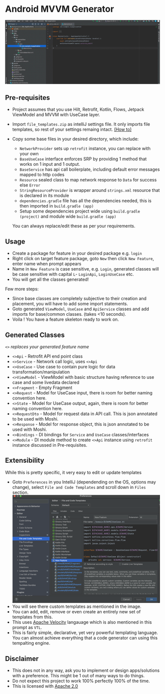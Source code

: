 # Android MVVM Generator
![mvvm](https://github.com/talhahasanzia/android-mvvm-generator/blob/main/mvvm.gif)

## Pre-requisites
- Project assumes that you use Hilt, Retrofit, Kotlin, Flows, Jetpack ViewModel and MVVM with UseCase layer.
- Import `file_templates.zip` as intelliJ settings file. It only imports file templates, so rest of your settings remaing intact. [(How to)](https://www.jetbrains.com/help/idea/sharing-your-ide-settings.html#import-export-settings)
- Copy some base files in your desired directory, which include:
  - `NetworkProvider` sets up `retrofit` instance, you can replace with your own
  - `BaseUseCase` interface enforces SRP by providing 1 method that works on 1 input and 1 output. 
  - `BaseService` has api call boilerplate, including default error messages mapped to http codes
  - `Resource` sealed class to map network response to `Data` for success else `Error`
  - `StringResourceProvider` is wrapper around `strings.xml` resource that is declared in its module
  - `dependencies.gradle` file has all the dependencies needed, this is then imported in `build.gradle (app)`
  - Setup some dependencies project wide using `build.gradle (project)` and module wide `build.gradle (app)`
  
  You can always replace/edit these as per your requirements.
  
## Usage
- Create a package for feature in your desired package e.g. `login`
- Right click on target feature package, goto `New` then click `New Feature`, enter name when prompt appears
- Name in `New Feature` is case sensitive, e.g. `Login`, generated classes will be case sensitive with capital `L`- `LoginApi`, `LoginUseCase` etc.
- You will get all the classes generated! 

Few more steps:

- Since base classes are completely subjective to their creation and placement, you will have to add some import statements.
- Goto generated `ViewModel`, `UseCase` and `ApiService` classes and add imports for base/common classes. (takes <10 seconds).
- Voila !  You have a feature skeleton ready to work on.

## Generated Classes
_`<>` replaces your generated feature name_
- `<>Api` - Retrofit API end point class
- `<>Service` - Network call logic, uses `<>Api`
- `<>UseCase` - Use case to contain pure logic for data transformation/manipulation
- `<>ViewModel` - ViewModel with basic structure having reference to use case and some livedata declared
- `<>Fragment` - Empty Fragment 
- `<>Request` - Model for UseCase input, there is room for better naming convention here.
- `<>State` - Model for UseCase output, again, there is room for better naming convention here.
- `<>RequestDto` - Model for request data in API call. This is json annotated to be used with Moshi.
- `<>Response` - Model for response object, this is json annotated to be used with Moshi.
- `<>Bindings` - DI bindings for `Service` and `UseCase` classes/interfaces
- `<>Module` - DI module method to create `<>Api` instance using `retrofit` instance discussed in Pre-requisites.

## Extensibility
While this is pretty specific, it very easy to edit or update templates
- Goto `Preferences` in you IntelliJ (dependending on the OS, options may change), select `File and Code Templates` and scroll down in `Files` section.
![template](https://github.com/talhahasanzia/android-mvvm-generator/blob/main/template.png)
- You will see there custom templates as mentioned in the image.
- You can add, edit, remove or even create an entirely new set of templates from this.
- This uses [Apache Velocity](https://velocity.apache.org/engine/1.7/user-guide.html) langauage which is also mentioned in this prompt as `VTL`.
- This is fairly simple, declarative, yet very powerful templating language. You can almost achieve everything that a code generator can using this tempalting engine.

## Disclaimer
- This does not in any way, ask you to implement or design apps/solutions with a preference. This might be 1 out of many ways to do things.
- Do not expect this project to work 100% perfectly 100% of the time.
- This is licensed with [Apache 2.0](https://github.com/talhahasanzia/android-mvvm-generator/blob/main/LICENSE)
